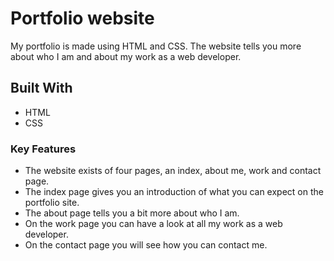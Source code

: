 # Portfolio website

My portfolio is made using HTML and CSS. The website tells you more about who I am and about my work as a web developer.

## Built With

- HTML
- CSS

### Key Features

- The website exists of four pages, an index, about me, work and contact page.
- The index page gives you an introduction of what you can expect on the portfolio site.
- The about page tells you a bit more about who I am.
- On the work page you can have a look at all my work as a web developer.
- On the contact page you will see how you can contact me.